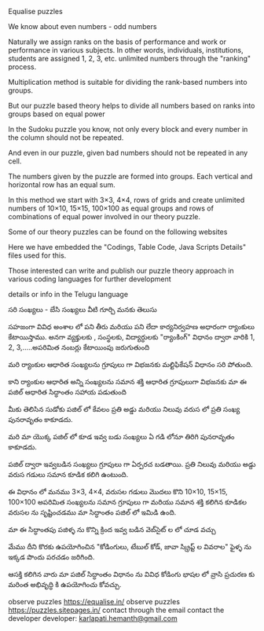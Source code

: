 Equalise puzzles

We know about even numbers - odd numbers

Naturally we assign ranks on the basis of performance and work or performance in various subjects. In other words, individuals, institutions, students are assigned 1, 2, 3, etc. unlimited numbers through the "ranking" process.

Multiplication method is suitable for dividing the rank-based numbers into groups.

But our puzzle based theory helps to divide all numbers based on ranks into groups based on equal power

In the Sudoku puzzle you know, not only every block and every number in the column should not be repeated.

And even in our puzzle, given bad numbers should not be repeated in any cell.

The numbers given by the puzzle are formed into groups. Each vertical and horizontal row has an equal sum.

In this method we start with 3×3, 4×4, rows of grids and create unlimited numbers of 10×10, 15×15, 100×100 as equal groups and rows of combinations of equal power involved in our theory puzzle.

Some of our theory puzzles can be found on the following websites

Here we have embedded the "Codings, Table Code, Java Scripts Details" files used for this.

Those interested can write and publish our puzzle theory approach in various coding languages for further development

details or info in the Telugu language

సరి సంఖ్యలు - బేసి సంఖ్యలు వీటి గూర్చి మనకు తెలుసు

సహజంగా వివిధ అంశాల లో పని తీరు మరియు పని లేదా కార్యనిర్వహణ అధారంగా ర్యాంకులు కేటాయిస్తాము. అనగా వ్యక్తులకు , సంస్థలకు, విద్యార్ధులకు "ర్యాంకింగ్" విధానం ద్వారా వారికి 1, 2, 3,.....అపరిమిత నంబర్లు కేటాయింపు జరుగుతుంది

మరి ర్యాంకుల ఆధారిత సంఖ్యలను గ్రూపులు గా విభజనకు మల్టిఫికేషన్ విధానం సరి పోతుంది.

కాని ర్యాంకుల ఆధారిత అన్ని సంఖ్యలను సమాన శక్తి ఆధారిత గ్రూపులుగా విభజనకు మా ఈ పజిల్ ఆధారిత సిద్ధాంతం సహాయ పడుతుంది

మీకు తెలిసిన సుడోకు పజిల్ లో కేవలం ప్రతి అడ్డు మరియు నిలువు వరుస లో ప్రతి సంఖ్య పునరావృతం కాకూడదు.

మరి మా యొక్క పజిల్ లో కూడ ఇవ్వ బడు సంఖ్యలు ఏ గడి లోనూ తిరిగి పునరావృతం కాకూడదు.

పజిల్ ద్వారా ఇవ్వబడిన సంఖ్యలు గ్రూపులు గా ఏర్పరచ బడతాయి. ప్రతి నిలువు మరియు అడ్దు వరుస గడులు సమాన కూడిక కలిగి ఉంటుంది.

ఈ విధానం లో మనము 3×3, 4×4, వరుసల గడులు మొదలు కొని 10×10, 15×15, 100×100 అపరిమిత సంఖ్యలను సమాన గ్రూపులు గా మరియు సమాన శక్తి కలిగిన కూడికల వరుసల ను సృష్టించడము మా సిద్ధాంతం పజిల్ లో ఇమిడి ఉంది.

మా ఈ సిద్ధాంతపు పజిళ్ళ ను కొన్ని క్రింద ఇవ్వ బడిన వెబ్‌సైట్ ల లో చూడ వచ్చు

మేము దీని కొరకు ఉపయోగించిన "కోడింగులు, టేబుల్ కోడ్, జావా స్క్రిప్ట్ ల వివరాల" ఫైళ్ళ ను ఇక్కడ పొందు పరచడం జరిగింది.

ఆసక్తి కలిగిన వారు మా పజిల్ సిద్ధాంతం విధానం ను వివిధ కోడింగు భాషల లో వ్రాసి ప్రచురణ కు మరింత అభివృద్ధి కి ఉపయోగించు కోవచ్చు.


observe puzzles
https://equalise.in/
observe puzzles
https://puzzles.sitepages.in/
contact through the email
contact the developer
developer: karlapati.hemanth@gmail.com
